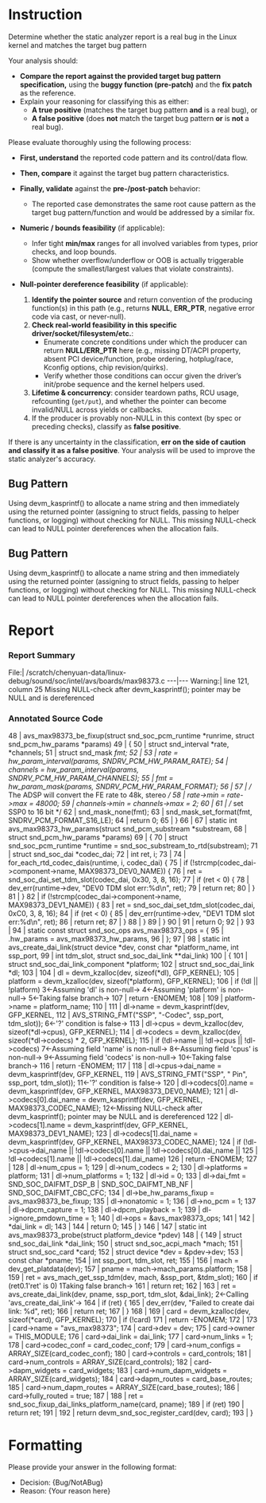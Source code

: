 # Instruction

Determine whether the static analyzer report is a real bug in the Linux kernel and matches the target bug pattern

Your analysis should:
- **Compare the report against the provided target bug pattern specification,** using the **buggy function (pre-patch)** and the **fix patch** as the reference.
- Explain your reasoning for classifying this as either:
  - **A true positive** (matches the target bug pattern **and** is a real bug), or
  - **A false positive** (does **not** match the target bug pattern **or** is **not** a real bug).

Please evaluate thoroughly using the following process:

- **First, understand** the reported code pattern and its control/data flow.
- **Then, compare** it against the target bug pattern characteristics.
- **Finally, validate** against the **pre-/post-patch** behavior:
  - The reported case demonstrates the same root cause pattern as the target bug pattern/function and would be addressed by a similar fix.

- **Numeric / bounds feasibility** (if applicable):
  - Infer tight **min/max** ranges for all involved variables from types, prior checks, and loop bounds.
  - Show whether overflow/underflow or OOB is actually triggerable (compute the smallest/largest values that violate constraints).

- **Null-pointer dereference feasibility** (if applicable):
  1. **Identify the pointer source** and return convention of the producing function(s) in this path (e.g., returns **NULL**, **ERR_PTR**, negative error code via cast, or never-null).
  2. **Check real-world feasibility in this specific driver/socket/filesystem/etc.**:
     - Enumerate concrete conditions under which the producer can return **NULL/ERR_PTR** here (e.g., missing DT/ACPI property, absent PCI device/function, probe ordering, hotplug/race, Kconfig options, chip revision/quirks).
     - Verify whether those conditions can occur given the driver’s init/probe sequence and the kernel helpers used.
  3. **Lifetime & concurrency**: consider teardown paths, RCU usage, refcounting (`get/put`), and whether the pointer can become invalid/NULL across yields or callbacks.
  4. If the producer is provably non-NULL in this context (by spec or preceding checks), classify as **false positive**.

If there is any uncertainty in the classification, **err on the side of caution and classify it as a false positive**. Your analysis will be used to improve the static analyzer's accuracy.

## Bug Pattern

Using devm_kasprintf() to allocate a name string and then immediately using the returned pointer (assigning to struct fields, passing to helper functions, or logging) without checking for NULL. This missing NULL-check can lead to NULL pointer dereferences when the allocation fails.

## Bug Pattern

Using devm_kasprintf() to allocate a name string and then immediately using the returned pointer (assigning to struct fields, passing to helper functions, or logging) without checking for NULL. This missing NULL-check can lead to NULL pointer dereferences when the allocation fails.

# Report

### Report Summary

File:| /scratch/chenyuan-data/linux-
debug/sound/soc/intel/avs/boards/max98373.c
---|---
Warning:| line 121, column 25
Missing NULL-check after devm_kasprintf(); pointer may be NULL and is
dereferenced

### Annotated Source Code


48    | avs_max98373_be_fixup(struct snd_soc_pcm_runtime *runrime, struct snd_pcm_hw_params *params)
49    | {
50    |  struct snd_interval *rate, *channels;
51    |  struct snd_mask *fmt;
52    |
53    | 	rate = hw_param_interval(params, SNDRV_PCM_HW_PARAM_RATE);
54    | 	channels = hw_param_interval(params, SNDRV_PCM_HW_PARAM_CHANNELS);
55    | 	fmt = hw_param_mask(params, SNDRV_PCM_HW_PARAM_FORMAT);
56    |
57    |  /* The ADSP will convert the FE rate to 48k, stereo */
58    | 	rate->min = rate->max = 48000;
59    | 	channels->min = channels->max = 2;
60    |
61    |  /* set SSP0 to 16 bit */
62    | 	snd_mask_none(fmt);
63    | 	snd_mask_set_format(fmt, SNDRV_PCM_FORMAT_S16_LE);
64    |  return 0;
65    | }
66    |
67    | static int avs_max98373_hw_params(struct snd_pcm_substream *substream,
68    |  struct snd_pcm_hw_params *params)
69    | {
70    |  struct snd_soc_pcm_runtime *runtime = snd_soc_substream_to_rtd(substream);
71    |  struct snd_soc_dai *codec_dai;
72    |  int ret, i;
73    |
74    |  for_each_rtd_codec_dais(runtime, i, codec_dai) {
75    |  if (!strcmp(codec_dai->component->name, MAX98373_DEV0_NAME)) {
76    | 			ret = snd_soc_dai_set_tdm_slot(codec_dai, 0x30, 3, 8, 16);
77    |  if (ret < 0) {
78    |  dev_err(runtime->dev, "DEV0 TDM slot err:%d\n", ret);
79    |  return ret;
80    | 			}
81    | 		}
82    |  if (!strcmp(codec_dai->component->name, MAX98373_DEV1_NAME)) {
83    | 			ret = snd_soc_dai_set_tdm_slot(codec_dai, 0xC0, 3, 8, 16);
84    |  if (ret < 0) {
85    |  dev_err(runtime->dev, "DEV1 TDM slot err:%d\n", ret);
86    |  return ret;
87    | 			}
88    | 		}
89    | 	}
90    |
91    |  return 0;
92    | }
93    |
94    | static const struct snd_soc_ops avs_max98373_ops = {
95    | 	.hw_params = avs_max98373_hw_params,
96    | };
97    |
98    | static int avs_create_dai_link(struct device *dev, const char *platform_name, int ssp_port,
99    |  int tdm_slot, struct snd_soc_dai_link **dai_link)
100   | {
101   |  struct snd_soc_dai_link_component *platform;
102   |  struct snd_soc_dai_link *dl;
103   |
104   | 	dl = devm_kzalloc(dev, sizeof(*dl), GFP_KERNEL);
105   | 	platform = devm_kzalloc(dev, sizeof(*platform), GFP_KERNEL);
106   |  if (!dl || !platform)
    3←Assuming 'dl' is non-null→
    4←Assuming 'platform' is non-null→
    5←Taking false branch→
107   |  return -ENOMEM;
108   |
109   |  platform->name = platform_name;
110   |
111   |  dl->name = devm_kasprintf(dev, GFP_KERNEL,
112   |  AVS_STRING_FMT("SSP", "-Codec", ssp_port, tdm_slot));
    6←'?' condition is false→
113   |  dl->cpus = devm_kzalloc(dev, sizeof(*dl->cpus), GFP_KERNEL);
114   | 	dl->codecs = devm_kzalloc(dev, sizeof(*dl->codecs) * 2, GFP_KERNEL);
115   |  if (!dl->name || !dl->cpus || !dl->codecs)
    7←Assuming field 'name' is non-null→
    8←Assuming field 'cpus' is non-null→
    9←Assuming field 'codecs' is non-null→
    10←Taking false branch→
116   |  return -ENOMEM;
117   |
118   |  dl->cpus->dai_name = devm_kasprintf(dev, GFP_KERNEL,
119   |  AVS_STRING_FMT("SSP", " Pin", ssp_port, tdm_slot));
    11←'?' condition is false→
120   |  dl->codecs[0].name = devm_kasprintf(dev, GFP_KERNEL, MAX98373_DEV0_NAME);
121   |  dl->codecs[0].dai_name = devm_kasprintf(dev, GFP_KERNEL, MAX98373_CODEC_NAME);
    12←Missing NULL-check after devm_kasprintf(); pointer may be NULL and is dereferenced
122   | 	dl->codecs[1].name = devm_kasprintf(dev, GFP_KERNEL, MAX98373_DEV1_NAME);
123   | 	dl->codecs[1].dai_name = devm_kasprintf(dev, GFP_KERNEL, MAX98373_CODEC_NAME);
124   |  if (!dl->cpus->dai_name || !dl->codecs[0].name || !dl->codecs[0].dai_name ||
125   | 	    !dl->codecs[1].name || !dl->codecs[1].dai_name)
126   |  return -ENOMEM;
127   |
128   | 	dl->num_cpus = 1;
129   | 	dl->num_codecs = 2;
130   | 	dl->platforms = platform;
131   | 	dl->num_platforms = 1;
132   | 	dl->id = 0;
133   | 	dl->dai_fmt = SND_SOC_DAIFMT_DSP_B | SND_SOC_DAIFMT_NB_NF | SND_SOC_DAIFMT_CBC_CFC;
134   | 	dl->be_hw_params_fixup = avs_max98373_be_fixup;
135   | 	dl->nonatomic = 1;
136   | 	dl->no_pcm = 1;
137   | 	dl->dpcm_capture = 1;
138   | 	dl->dpcm_playback = 1;
139   | 	dl->ignore_pmdown_time = 1;
140   | 	dl->ops = &avs_max98373_ops;
141   |
142   | 	*dai_link = dl;
143   |
144   |  return 0;
145   | }
146   |
147   | static int avs_max98373_probe(struct platform_device *pdev)
148   | {
149   |  struct snd_soc_dai_link *dai_link;
150   |  struct snd_soc_acpi_mach *mach;
151   |  struct snd_soc_card *card;
152   |  struct device *dev = &pdev->dev;
153   |  const char *pname;
154   |  int ssp_port, tdm_slot, ret;
155   |
156   | 	mach = dev_get_platdata(dev);
157   | 	pname = mach->mach_params.platform;
158   |
159   | 	ret = avs_mach_get_ssp_tdm(dev, mach, &ssp_port, &tdm_slot);
160   |  if (ret0.1'ret' is 0)
    1Taking false branch→
161   |  return ret;
162   |
163   |  ret = avs_create_dai_link(dev, pname, ssp_port, tdm_slot, &dai_link);
    2←Calling 'avs_create_dai_link'→
164   |  if (ret) {
165   |  dev_err(dev, "Failed to create dai link: %d", ret);
166   |  return ret;
167   | 	}
168   |
169   | 	card = devm_kzalloc(dev, sizeof(*card), GFP_KERNEL);
170   |  if (!card)
171   |  return -ENOMEM;
172   |
173   | 	card->name = "avs_max98373";
174   | 	card->dev = dev;
175   | 	card->owner = THIS_MODULE;
176   | 	card->dai_link = dai_link;
177   | 	card->num_links = 1;
178   | 	card->codec_conf = card_codec_conf;
179   | 	card->num_configs = ARRAY_SIZE(card_codec_conf);
180   | 	card->controls = card_controls;
181   | 	card->num_controls = ARRAY_SIZE(card_controls);
182   | 	card->dapm_widgets = card_widgets;
183   | 	card->num_dapm_widgets = ARRAY_SIZE(card_widgets);
184   | 	card->dapm_routes = card_base_routes;
185   | 	card->num_dapm_routes = ARRAY_SIZE(card_base_routes);
186   | 	card->fully_routed = true;
187   |
188   | 	ret = snd_soc_fixup_dai_links_platform_name(card, pname);
189   |  if (ret)
190   |  return ret;
191   |
192   |  return devm_snd_soc_register_card(dev, card);
193   | }

# Formatting

Please provide your answer in the following format:

- Decision: {Bug/NotABug}
- Reason: {Your reason here}
